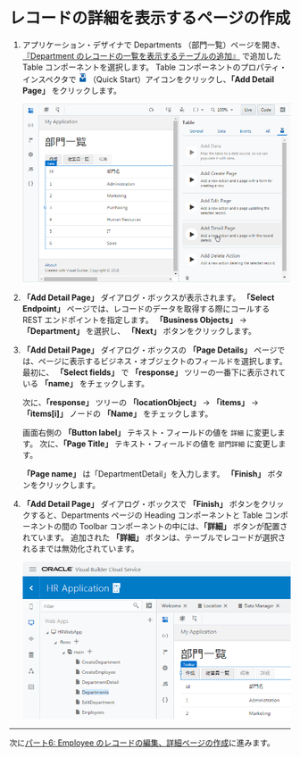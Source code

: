 # レコードの詳細を表示するページの作成

1.  アプリケーション・デザイナで Departments （部門一覧）ページを開き、[『Department のレコードの一覧を表示するテーブルの追加』](../part3/add_departments_table.md) で追加した Table コンポーネントを選択します。
    Table コンポーネントのプロパティ・インスペクタで
    ![Quick Start アイコン](../icons/vbcscp_qs_icon.png)
    （Quick Start）アイコンをクリックし、**「Add Detail Page」** をクリックします。

    ![Departments ページの Table コンポーネントの Quick Start メニューから「Add Detail Page」をクリック](images/department_table_quickstart2.png)

1.  **「Add Detail Page」** ダイアログ・ボックスが表示されます。
    **「Select Endpoint」** ページでは、レコードのデータを取得する際にコールする REST エンドポイントを指定します。
    **「Business Objects」** → **「Department」** を選択し、 **「Next」** ボタンをクリックします。

1.  **「Add Detail Page」** ダイアログ・ボックスの **「Page Details」** ページでは、ページに表示するビジネス・オブジェクトのフィールドを選択します。
    最初に、 **「Select fields」** で **「response」** ツリーの一番下に表示されている **「name」** をチェックします。

    次に、**「response」** ツリーの **「locationObject」** → **「items」** → **「items[i]」** ノードの **「Name」** をチェックします。

    画面右側の **「Button label」** テキスト・フィールドの値を `詳細` に変更します。
    次に、**「Page Title」** テキスト・フィールドの値を `部門詳細` に変更します。

    **「Page name」** は「DepartmentDetail」を入力します。
    **「Finish」** ボタンをクリックします。

1.  **「Add Detail Page」** ダイアログ・ボックスで **「Finish」** ボタンをクリックすると、Departments ページの Heading コンポーネントと Table コンポーネントの間の Toolbar コンポーネントの中には、**「詳細」** ボタンが配置されています。
    追加された **「詳細」** ボタンは、テーブルでレコードが選択されるまでは無効化されています。

    ![詳細ボタンが追加された状態](images/department_detail.png)

----

次に[パート6: Employee のレコードの編集、詳細ページの作成](../part6/README.md)に進みます。
